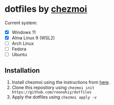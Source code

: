 # dotfiles by [chezmoi](https://www.chezmoi.io/)

Current system:

- [x] Windows 11
- [x] Alma Linux 9 (WSL2)
- [ ] Arch Linux
- [ ] Fedora
- [ ] Ubuntu

## Installation

1. Install chezmoi using the instructions from [here](https://www.chezmoi.io/install/).
2. Clone this repository using `chezmoi init https://github.com/reonokiy/dotfiles`
3. Apply the dotfiles using `chezmoi apply -v`
